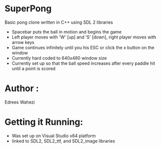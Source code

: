 # SuperPong
Basic pong clone written in C++ using SDL 2 libraries
 - Spacebar puts the ball in motion and begins the game
 - Left player moves with 'W' [up] and 'S' [down], right player moves with arrow keys
 - Game continues infinitely until you his ESC or click the x button on the window
 - Currently hard coded to 640x480 window size
 - Currently set up so that the ball speed increases after every paddle hit until a point is scored

# Author : 
Edrees Wahezi

# Getting it Running: 
 - Was set up on Visual Studio x64 platform
 - linked to SDL2, SDL2_ttf, and SDL2_image libraries

